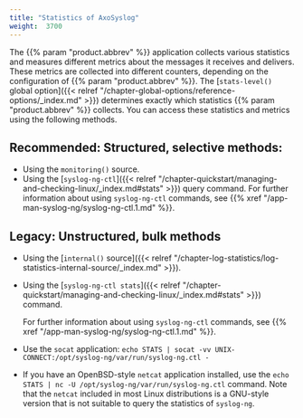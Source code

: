 ```yaml
---
title: "Statistics of AxoSyslog"
weight:  3700
---
```

<!-- DISCLAIMER: This file is based on the syslog-ng Open Source Edition documentation https://github.com/balabit/syslog-ng-ose-guides/commit/2f4a52ee61d1ea9ad27cb4f3168b95408fddfdf2 and is used under the terms of The syslog-ng Open Source Edition Documentation License. The file has been modified by Axoflow. -->

The {{% param "product.abbrev" %}} application collects various statistics and measures different metrics about the messages it receives and delivers. These metrics are collected into different counters, depending on the configuration of {{% param "product.abbrev" %}}. The [`stats-level()` global option]({{< relref "/chapter-global-options/reference-options/_index.md" >}}) determines exactly which statistics {{% param "product.abbrev" %}} collects. You can access these statistics and metrics using the following methods.


## Recommended: Structured, selective methods:

- Using the `monitoring()` source.
- Using the [`syslog-ng-ctl`]({{< relref "/chapter-quickstart/managing-and-checking-linux/_index.md#stats" >}}) query command. For further information about using `syslog-ng-ctl` commands, see {{% xref "/app-man-syslog-ng/syslog-ng-ctl.1.md" %}}.

## Legacy: Unstructured, bulk methods

- Using the [`internal()` source]({{< relref "/chapter-log-statistics/log-statistics-internal-source/_index.md" >}}).

- Using the [`syslog-ng-ctl stats`]({{< relref "/chapter-quickstart/managing-and-checking-linux/_index.md#stats" >}}) command.
  
  For further information about using `syslog-ng-ctl` commands, see {{% xref "/app-man-syslog-ng/syslog-ng-ctl.1.md" %}}.

- Use the `socat` application: `echo STATS | socat -vv UNIX-CONNECT:/opt/syslog-ng/var/run/syslog-ng.ctl -`

- If you have an OpenBSD-style `netcat` application installed, use the `echo STATS | nc -U /opt/syslog-ng/var/run/syslog-ng.ctl` command. Note that the `netcat` included in most Linux distributions is a GNU-style version that is not suitable to query the statistics of `syslog-ng`.

